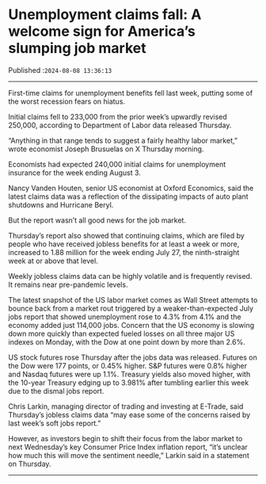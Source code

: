 # Unemployment claims fall: A welcome sign for America’s slumping job market

Published :`2024-08-08 13:36:13`

---

First-time claims for unemployment benefits fell last week, putting some of the worst recession fears on hiatus.

Initial claims fell to 233,000 from the prior week’s upwardly revised 250,000, according to Department of Labor data released Thursday.

“Anything in that range tends to suggest a fairly healthy labor market,” wrote economist Joseph Brusuelas on X Thursday morning.

Economists had expected 240,000 initial claims for unemployment insurance for the week ending August 3.

Nancy Vanden Houten, senior US economist at Oxford Economics, said the latest claims data was a reflection of the dissipating impacts of auto plant shutdowns and Hurricane Beryl.

But the report wasn’t all good news for the job market.

Thursday’s report also showed that continuing claims, which are filed by people who have received jobless benefits for at least a week or more, increased to 1.88 million for the week ending July 27, the ninth-straight week at or above that level.

Weekly jobless claims data can be highly volatile and is frequently revised. It remains near pre-pandemic levels.

The latest snapshot of the US labor market comes as Wall Street attempts to bounce back from a market rout triggered by a weaker-than-expected July jobs report that showed unemployment rose to 4.3% from 4.1% and the economy added just 114,000 jobs. Concern that the US economy is slowing down more quickly than expected fueled losses on all three major US indexes on Monday, with the Dow at one point down by more than 2.6%.

US stock futures rose Thursday after the jobs data was released. Futures on the Dow were 177 points, or 0.45% higher.  S&P futures were 0.8% higher and Nasdaq futures were up 1.1%. Treasury yields also moved higher, with the 10-year Treasury edging up to 3.981% after tumbling earlier this week due to the dismal jobs report.

Chris Larkin, managing director of trading and investing at E-Trade, said Thursday’s jobless claims data “may ease some of the concerns raised by last week’s soft jobs report.”

However, as investors begin to shift their focus from the labor market to next Wednesday’s key Consumer Price Index inflation report, “it’s unclear how much this will move the sentiment needle,” Larkin said in a statement on Thursday.

---

